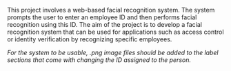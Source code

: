 This project involves a web-based facial recognition system. The system prompts the user to enter an employee ID and then performs facial recognition using this ID. The aim of the project is to develop a facial recognition system that can be used for applications such as access control or identity verification by recognizing specific employees.  

_For the system to be usable, .png image files should be added to the label sections that come with changing the ID assigned to the person._
